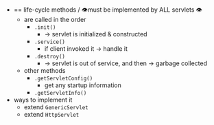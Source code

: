 * == life-cycle methods / 👁️must be implemented by ALL servlets 👁️
  * are called in the order
    * `.init()`
      * -> servlet is initialized & constructed
    * `.service()`
      * if client invoked it -> handle it
    * `.destroy()`
      * -> servlet is out of service, and then -> garbage collected
  * other methods
    * `.getServletConfig()`
      * get any startup information
    * `.getServletInfo()`
* ways to implement it
  * extend `GenericServlet`
  * extend `HttpServlet`
